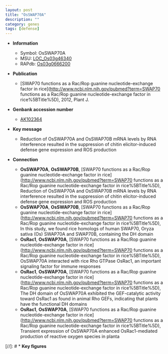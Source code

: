 ```yaml
---
layout: post
title: "OsSWAP70A"
description: ""
category: genes
tags: [defense]
---
```


* **Information**  
    + Symbol: OsSWAP70A  
    + MSU: [LOC_Os03g46340](http://rice.uga.edu/cgi-bin/ORF_infopage.cgi?orf=LOC_Os03g46340)  
    + RAPdb: [Os03g0666200](http://rapdb.dna.affrc.go.jp/viewer/gbrowse_details/irgsp1?name=Os03g0666200)  

* **Publication**  
    + [SWAP70 functions as a Rac/Rop guanine nucleotide-exchange factor in rice](http://www.ncbi.nlm.nih.gov/pubmed?term=SWAP70 functions as a Rac/Rop guanine nucleotide-exchange factor in rice%5BTitle%5D), 2012, Plant J.

* **Genbank accession number**  
    + [AK102364](http://www.ncbi.nlm.nih.gov/nuccore/AK102364)

* **Key message**  
    + Reduction of OsSWAP70A and OsSWAP70B mRNA levels by RNA interference resulted in the suppression of chitin elicitor-induced defense gene expression and ROS production

* **Connection**  
    + __OsSWAP70A__, __OsSWAP70B__, [SWAP70 functions as a Rac/Rop guanine nucleotide-exchange factor in rice](http://www.ncbi.nlm.nih.gov/pubmed?term=SWAP70 functions as a Rac/Rop guanine nucleotide-exchange factor in rice%5BTitle%5D), Reduction of OsSWAP70A and OsSWAP70B mRNA levels by RNA interference resulted in the suppression of chitin elicitor-induced defense gene expression and ROS production
    + __OsSWAP70A__, __OsSWAP70B__, [SWAP70 functions as a Rac/Rop guanine nucleotide-exchange factor in rice](http://www.ncbi.nlm.nih.gov/pubmed?term=SWAP70 functions as a Rac/Rop guanine nucleotide-exchange factor in rice%5BTitle%5D), In this study, we found rice homologs of human SWAP70, Oryza sativa (Os) SWAP70A and SWAP70B, containing the DH domain
    + __OsRac1__, __OsSWAP70A__, [SWAP70 functions as a Rac/Rop guanine nucleotide-exchange factor in rice](http://www.ncbi.nlm.nih.gov/pubmed?term=SWAP70 functions as a Rac/Rop guanine nucleotide-exchange factor in rice%5BTitle%5D), OsSWAP70A interacted with rice Rho GTPase OsRac1, an important signaling factor for immune responses
    + __OsRac1__, __OsSWAP70A__, [SWAP70 functions as a Rac/Rop guanine nucleotide-exchange factor in rice](http://www.ncbi.nlm.nih.gov/pubmed?term=SWAP70 functions as a Rac/Rop guanine nucleotide-exchange factor in rice%5BTitle%5D), The DH domain of OsSWAP70A exhibited the GEF-catalytic activity toward OsRac1 as found in animal Rho GEFs, indicating that plants have the functional DH domains
    + __OsRac1__, __OsSWAP70A__, [SWAP70 functions as a Rac/Rop guanine nucleotide-exchange factor in rice](http://www.ncbi.nlm.nih.gov/pubmed?term=SWAP70 functions as a Rac/Rop guanine nucleotide-exchange factor in rice%5BTitle%5D), Transient expression of OsSWAP70A enhanced OsRac1-mediated production of reactive oxygen species in planta

[//]: # * **Key figures**  


